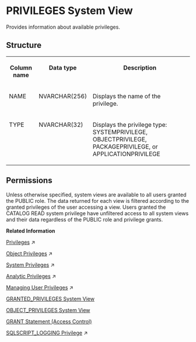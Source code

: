 <!-- loio20cc29b0751910149c6da55983753a8a -->

# PRIVILEGES System View

Provides information about available privileges.



<a name="loio20cc29b0751910149c6da55983753a8a___p_r_i_v_i_l_e_g_e_s_1struct_PRIVILEGES"/>

## Structure


<table>
<tr>
<th valign="top">

Column name

</th>
<th valign="top">

Data type

</th>
<th valign="top">

Description

</th>
</tr>
<tr>
<td valign="top">

NAME

</td>
<td valign="top">

NVARCHAR\(256\)

</td>
<td valign="top">

Displays the name of the privilege.

</td>
</tr>
<tr>
<td valign="top">

TYPE

</td>
<td valign="top">

NVARCHAR\(32\)

</td>
<td valign="top">

Displays the privilege type: SYSTEMPRIVILEGE, OBJECTPRIVILEGE, PACKAGEPRIVILEGE, or APPLICATIONPRIVILEGE

</td>
</tr>
</table>



<a name="loio20cc29b0751910149c6da55983753a8a__section_txd_4r4_dzb"/>

## Permissions

Unless otherwise specified, system views are available to all users granted the PUBLIC role. The data returned for each view is filtered according to the granted privileges of the user accessing a view. Users granted the CATALOG READ system privilege have unfiltered access to all system views and their data regardless of the PUBLIC role and privilege grants.

**Related Information**  


[Privileges](https://help.sap.com/viewer/a1317de16a1e41a6b0ff81849d80713c/2023_4_QRC/en-US/fb0f9b103d6940f28f3479b533c351e9.html "Several privilege types are used in SAP HANA (system, object, and analytic).") :arrow_upper_right:

[Object Privileges](https://help.sap.com/viewer/a1317de16a1e41a6b0ff81849d80713c/2023_4_QRC/en-US/d6311b15a7e74e01b3f660f7d175b318.html "Object privileges are SQL privileges that are used to allow access to and modification of database objects.") :arrow_upper_right:

[System Privileges](https://help.sap.com/viewer/a1317de16a1e41a6b0ff81849d80713c/2023_4_QRC/en-US/cadbcfc38b084808b80b3551b1cd756e.html "System privileges control general system activities.") :arrow_upper_right:

[Analytic Privileges](https://help.sap.com/viewer/a1317de16a1e41a6b0ff81849d80713c/2023_4_QRC/en-US/db08ea0cbb571014a386f851122958b2.html "Analytic privileges grant different users access to different portions of data in the same view based on their business role. Within the definition of an analytic privilege, the conditions that control which data users see is defined using SQL.") :arrow_upper_right:

[Managing User Privileges](https://help.sap.com/viewer/477aa413a36c4a95878460696fcc8896/2023_4_QRC/en-US/20fc276e8f22423fb6eba66f03f541e1.html "Various privileges are required to manage remote sources, virtual tables, and linked database.") :arrow_upper_right:

[GRANTED\_PRIVILEGES System View](granted-privileges-system-view-20a5958.md "Provides information about privileges and roles granted to users.")

[OBJECT\_PRIVILEGES System View](object-privileges-system-view-47764eb.md "Provides information about the types of objects and privileges that can be granted to those types of objects.")

[GRANT Statement \(Access Control\)](../../010-SQL-Reference/012-SQL-Statements/grant-statement-access-control-20f674e.md "Grants various types of privileges to users and roles.")

[SQLSCRIPT_LOGGING Privilege](https://help.sap.com/viewer/d1cb63c8dd8e4c35a0f18aef632687f0/2023_4_QRC/en-US/804d96051c14464d8596d2aa9b5ca3c6.html "") :arrow_upper_right:


